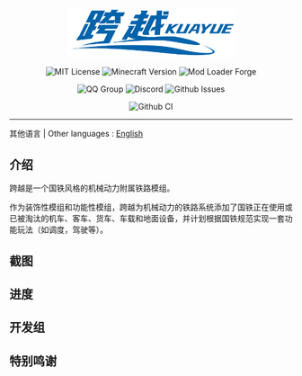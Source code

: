 <div style="text-align: center; padding-top:30px;padding-bottom: 0;" align="center">
<img alt="logo.png" src="assets/logo.png" style="width: 300px"/>
</div>

<div style="text-align: center;"  align="center">

![MIT License](https://img.shields.io/badge/License-MIT-blue)
![Minecraft Version](https://img.shields.io/badge/Minecraft%20版本-1.19.2%7C1.20.1-success)
![Mod Loader Forge](https://img.shields.io/badge/Loader-Forge-red)

<!---
WIP, When the mod is released, please uncomment the following lines
![Modrinth Downloads](https://img.shields.io/modrinth/dt/[Modrinth MODID]?logo=modrinth&label=Modrinth%20%E4%B8%8B%E8%BD%BD%E9%87%8F)
![CurseForge Downloads](https://img.shields.io/curseforge/dt/[CurseForge MODID]?logo=curseforge&label=CurseForge%20%E4%B8%8B%E8%BD%BD%E9%87%8F&color=orange)
-->

![QQ Group](https://img.shields.io/badge/%E4%BA%A4%E6%B5%81%E7%BE%A4-QQ-blue?logo=qq)
![Discord](https://img.shields.io/badge/%E4%BA%A4%E6%B5%81%E7%A4%BE%E5%8C%BA-Discord-blue?logo=discord&color=darkblue)
![Github Issues](https://img.shields.io/github/issues/KuaYueTeam/NeoKuaYue?label=Issues)


![Github CI](https://img.shields.io/github/actions/workflow/status/KuaYueTeam/NeoKuaYue/gradle.yml?label=Github%20Action&logo=githubactions)

<hr/>

</div>

其他语言 | Other languages : <a href="README.en.md">English</a>

## 介绍

跨越是一个国铁风格的机械动力附属铁路模组。

作为装饰性模组和功能性模组，跨越为机械动力的铁路系统添加了国铁正在使用或已被淘汰的机车、客车、货车、车载和地面设备，并计划根据国铁规范实现一套功能玩法（如调度，驾驶等）。

## 截图

## 进度

## 开发组

## 特别鸣谢
